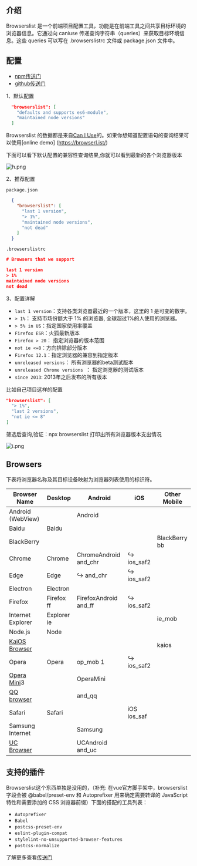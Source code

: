 ## 介绍

Browserslist 是一个前端项目配置工具，功能是在前端工具之间共享目标环境的浏览器信息。它通过向 caniuse 传递查询字符串（queries）来获取目标环境信息。这些 queries 可以写在 .browserslistrc 文件或 package.json 文件中。


## 配置
 - [npm传送门](https://www.npmjs.com/package/browserslist)
  - [github传送门]( https://github.com/browserslist/browserslist)

  1、默认配置

  ```json
    "browserslist": [
      "defaults and supports es6-module",
      "maintained node versions"
    ]
  ```

  Browserslist 的数据都是来自[Can I Use](https://caniuse.com/)的。如果你想知道配置语句的查询结果可以使用[online demo] (https://browserl.ist/)

  下面可以看下默认配置的兼容性查询结果,你就可以看到最新的各个浏览器版本

  ![h.png](http://cdn.alongweb.top/images/webbox/h.png)

  2、推荐配置

  `package.json `
  ```json
    {
      "browserslist": [
        "last 1 version",
        "> 1%",
        "maintained node versions",
        "not dead"
      ]
    }
  ```

  `.browserslistrc`
  ```json
  # Browsers that we support

  last 1 version
  > 1%
  maintained node versions
  not dead
  ```

  3、配置详解


  - `last 1 version`：支持各类浏览器最近的一个版本，这里的 1 是可变的数字。
  - `> 1%`： 支持市场份额大于 1% 的浏览器, 全球超过1%的人使用的浏览器。
  - `> 5% in US`：指定国家使用率覆盖
  - `Firefox ESR`：火狐最新版本
  - `Firefox > 20`： 指定浏览器的版本范围
  - `not ie <=8`：方向排除部分版本
  -  `Firefox 12.1`：指定浏览器的兼容到指定版本
  -  `unreleased versions`： 所有浏览器的beta测试版本
  - `unreleased Chrome versions	`： 指定浏览器的测试版本
  - `since 2013`: 2013年之后发布的所有版本


  比如自己项目这样的配置

  ```json
  "browserslist": [
    "> 1%",
    "last 2 versions",
    "not ie <= 8"
  ]
  ```

  筛选后查询,验证：npx browserslist 打印出所有浏览器版本支出情况

  ![i.png](http://cdn.alongweb.top/images/webbox/i.png)

  ## Browsers

  下表将浏览器名称及其目标设备映射为浏览器列表使用的标识符。

  Browser Name                                                                                          | Desktop     | Android               | iOS         | Other Mobile  |
| ----------------------------------------------------------------------------------------------------- | ----------- | --------------------- | ----------- | ------------- |
| Android (WebView)                                                                                     |             | Android               |             |               |
| Baidu                                                                                                 | Baidu       |                       |             |               |
| BlackBerry                                                                                            |             |                       |             | BlackBerry bb |
| Chrome                                                                                                | Chrome      | ChromeAndroid and_chr | ↪︎ ios_saf2 |               |
| Edge                                                                                                  | Edge        | ↪︎ and_chr            | ↪︎ ios_saf2 |               |
| Electron                                                                                              | Electron    |                       |             |               |
| Firefox                                                                                               | Firefox ff  | FirefoxAndroid and_ff | ↪︎ ios_saf2 |               |
| Internet Explorer                                                                                     | Explorer ie |                       |             | ie_mob        |
| Node.js                                                                                               | Node        |                       |             |               |
| [KaiOS Browser](https://medium.com/design-at-kai/what-you-didnt-know-about-kaios-browser-53937ea1636) |             |                       |             | kaios         |
| Opera                                                                                                 | Opera       | op_mob 1              | ↪︎ ios_saf2 |               |
| [Opera Mini](https://en.wikipedia.org/wiki/Opera_Mini)3                                               |             | OperaMini             |             |               |
| [QQ browser](https://en.wikipedia.org/wiki/QQ_browser)                                                |             | and_qq                |             |               |
| Safari                                                                                                | Safari      |                       | iOS ios_saf |               |
| Samsung Internet                                                                                      |             | Samsung               |             |               |
| [UC Browser](https://en.wikipedia.org/wiki/UC_Browser)                                                |             | UCAndroid and_uc

## 支持的插件

Browserslist这个东西单独是没用的，（补充: 在vue官方脚手架中，browserslist字段会被 @babel/preset-env 和 Autoprefixer 用来确定需要转译的 JavaScript 特性和需要添加的 CSS 浏览器前缀）下面的搭配的工具列表：

- `Autoprefixer`
- `Babel`
- `postcss-preset-env`
- `eslint-plugin-compat`
- `stylelint-no-unsupported-browser-features`
- `postcss-normalize`

了解更多查看[传送门](https://github.com/browserslist/browserslist-example)